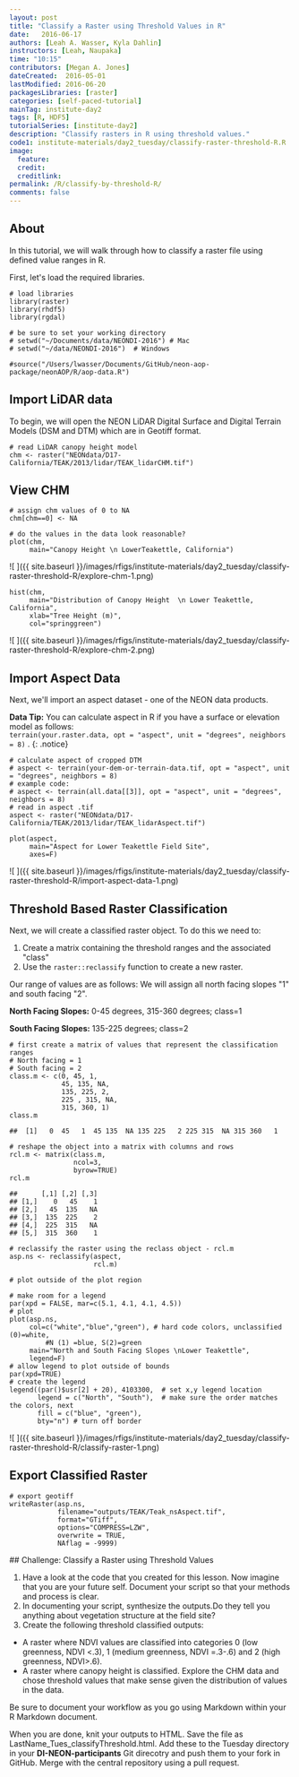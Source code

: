 ```yaml
---
layout: post
title: "Classify a Raster using Threshold Values in R"
date:   2016-06-17
authors: [Leah A. Wasser, Kyla Dahlin]
instructors: [Leah, Naupaka]
time: "10:15"
contributors: [Megan A. Jones]
dateCreated:  2016-05-01
lastModified: 2016-06-20
packagesLibraries: [raster]
categories: [self-paced-tutorial]
mainTag: institute-day2
tags: [R, HDF5]
tutorialSeries: [institute-day2]
description: "Classify rasters in R using threshold values."
code1: institute-materials/day2_tuesday/classify-raster-threshold-R.R
image:
  feature:
  credit:
  creditlink:
permalink: /R/classify-by-threshold-R/
comments: false
---
```


## About

In this tutorial, we will walk through how to classify a raster file using
defined value ranges in R.

First, let's load the required libraries.


    # load libraries
    library(raster)
    library(rhdf5)
    library(rgdal)
    
    # be sure to set your working directory
    # setwd("~/Documents/data/NEONDI-2016") # Mac
    # setwd("~/data/NEONDI-2016")  # Windows
    
    #source("/Users/lwasser/Documents/GitHub/neon-aop-package/neonAOP/R/aop-data.R")

## Import LiDAR data

To begin, we will open the NEON LiDAR Digital Surface and Digital Terrain Models
(DSM and DTM) which are in Geotiff format.


    # read LiDAR canopy height model
    chm <- raster("NEONdata/D17-California/TEAK/2013/lidar/TEAK_lidarCHM.tif")

## View CHM


    # assign chm values of 0 to NA
    chm[chm==0] <- NA
    
    # do the values in the data look reasonable?
    plot(chm,
         main="Canopy Height \n LowerTeakettle, California")

![ ]({{ site.baseurl }}/images/rfigs/institute-materials/day2_tuesday/classify-raster-threshold-R/explore-chm-1.png)

    hist(chm,
         main="Distribution of Canopy Height  \n Lower Teakettle, California",
         xlab="Tree Height (m)",
         col="springgreen")

![ ]({{ site.baseurl }}/images/rfigs/institute-materials/day2_tuesday/classify-raster-threshold-R/explore-chm-2.png)

## Import Aspect Data

Next, we'll import an aspect dataset - one of the NEON data products.

<i class="fa fa-star"></i> **Data Tip:** You can calculate aspect in R
if you have a surface or elevation model as follows:  
`terrain(your.raster.data, opt = "aspect", unit = "degrees", neighbors = 8)` .
{: .notice}


    # calculate aspect of cropped DTM
    # aspect <- terrain(your-dem-or-terrain-data.tif, opt = "aspect", unit = "degrees", neighbors = 8)
    # example code:
    # aspect <- terrain(all.data[[3]], opt = "aspect", unit = "degrees", neighbors = 8)
    # read in aspect .tif
    aspect <- raster("NEONdata/D17-California/TEAK/2013/lidar/TEAK_lidarAspect.tif")
    
    plot(aspect,
         main="Aspect for Lower Teakettle Field Site",
         axes=F)

![ ]({{ site.baseurl }}/images/rfigs/institute-materials/day2_tuesday/classify-raster-threshold-R/import-aspect-data-1.png)

## Threshold Based Raster Classification

Next, we will create a classified raster object. To do this we need to:

1. Create a matrix containing the threshold ranges and the associated "class"
2. Use the `raster::reclassify` function to create a new raster.

Our range of values are as follows:
We will assign all north facing slopes "1" and south facing "2".

**North Facing Slopes:** 0-45 degrees, 315-360 degrees; class=1

**South Facing Slopes:** 135-225 degrees; class=2



    # first create a matrix of values that represent the classification ranges
    # North facing = 1
    # South facing = 2
    class.m <- c(0, 45, 1,
                 45, 135, NA,
                 135, 225, 2,  
                 225 , 315, NA,
                 315, 360, 1)
    class.m

    ##  [1]   0  45   1  45 135  NA 135 225   2 225 315  NA 315 360   1

    # reshape the object into a matrix with columns and rows
    rcl.m <- matrix(class.m, 
                    ncol=3, 
                    byrow=TRUE)
    rcl.m

    ##      [,1] [,2] [,3]
    ## [1,]    0   45    1
    ## [2,]   45  135   NA
    ## [3,]  135  225    2
    ## [4,]  225  315   NA
    ## [5,]  315  360    1

    # reclassify the raster using the reclass object - rcl.m
    asp.ns <- reclassify(aspect, 
                         rcl.m)
    
    # plot outside of the plot region
    
    # make room for a legend
    par(xpd = FALSE, mar=c(5.1, 4.1, 4.1, 4.5))
    # plot
    plot(asp.ns,
         col=c("white","blue","green"), # hard code colors, unclassified (0)=white,
    		 #N (1) =blue, S(2)=green
         main="North and South Facing Slopes \nLower Teakettle",
         legend=F)
    # allow legend to plot outside of bounds
    par(xpd=TRUE)
    # create the legend
    legend((par()$usr[2] + 20), 4103300,  # set x,y legend location
           legend = c("North", "South"),  # make sure the order matches the colors, next
           fill = c("blue", "green"),
           bty="n") # turn off border

![ ]({{ site.baseurl }}/images/rfigs/institute-materials/day2_tuesday/classify-raster-threshold-R/classify-raster-1.png)

## Export Classified Raster


    # export geotiff
    writeRaster(asp.ns,
                filename="outputs/TEAK/Teak_nsAspect.tif",
                format="GTiff",
                options="COMPRESS=LZW",
                overwrite = TRUE,
                NAflag = -9999)

<div id="challenge" markdown="1">
## Challenge: Classify a Raster using Threshold Values

1. Have a look at the code that you created for this lesson. Now imagine that you are
your future self. Document your script so that your methods and process  is clear.
2. In documenting your script, synthesize the outputs.Do they tell you anything
about vegetation structure at the field site?
3. Create the following threshold classified outputs:

* A raster where NDVI values are classified into categories 0 (low greenness,
NDVI <.3), 1 (medium greenness, NDVI =.3-.6) and 2 (high greenness, NDVI>.6).
* A raster where canopy height is classified. Explore the CHM data and chose
threshold values that make sense given the distribution of values in the data.

Be sure to document your workflow as you go using Markdown within your R Markdown
document.

When you are done, knit your outputs to HTML. Save the file as
LastName_Tues_classifyThreshold.html. Add these to the Tuesday directory in your
**DI-NEON-participants** Git direcotry and push them to your fork in GitHub.
Merge with the central repository using a pull request.
</div>
